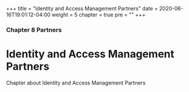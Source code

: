 +++
title = "Identity and Access Management Partners"
date = 2020-06-16T19:01:12-04:00
weight = 5
chapter = true
pre = "<b></b>"
+++

### Chapter 8 Partners

# Identity and Access Management Partners

Chapter about Identity and Access Management Partners